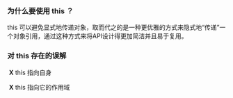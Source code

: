 ### 为什么要使用 this ？ 

this 可以避免显式地传递对象，取而代之的是一种更优雅的方式来隐式地“传递”一个对象引用，通过这种方式来将API设计得更加简洁并且易于复用。



### 对 this 存在的**误解**

​	**X**		this 指向自身			

​	**X**		this 指向它的作用域

